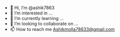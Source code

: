 - 👋 Hi, I’m @ashik7863
- 👀 I’m interested in ...
- 🌱 I’m currently learning ...
- 💞️ I’m looking to collaborate on ...
- 📫 How to reach me Ashikmolla78633@gmail.com

<!---
ashik7863/ashik7863 is a ✨ special ✨ repository because its `README.md` (this file) appears on your GitHub profile.
You can click the Preview link to take a look at your changes.
--->
